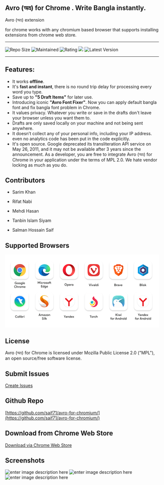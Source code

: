 ## Avro (অভ্র) for Chrome . Write Bangla instantly.

Avro (অভ্র) extension

for chrome works with any chromium based browser that supports installing extensions from chrome web store.

---

![Repo Size](https://img.shields.io/github/repo-size/saif71/avro-for-chromium.svg) ![Maintained](https://img.shields.io/maintenance/yes/2024.svg) ![Rating](https://img.shields.io/chrome-web-store/rating/lhkaiconcchjcnnikjdphljgfpjelpnj.svg?label=Chrome%20Store%20Rating) ![](https://img.shields.io/website/https/avro.im.svg?label=avro.im) ![Latest Version](https://img.shields.io/chrome-web-store/v/lhkaiconcchjcnnikjdphljgfpjelpnj.svg)

---

## Features:

- It works **offline**.
- It's **fast and instant**, there is no round trip delay for processing every word you type.
- Save up to **"5 Draft Items"** for later use.
- Introducing iconic **"Avro Font Fixer"**. Now you can apply default bangla font and fix bangla font problem in Chrome.
- It values privacy. Whatever you write or save in the drafts don't leave your browser unless you want them to.
- Drafts are only saved locally on your machine and not being sent anywhere.
- It doesn’t collect any of your personal info, including your IP address. even no analytics code has been put in the code explicitly.
- It's open source. Google deprecated its transliteration API service on May 26, 2011, and it may not be available after 3 years since the announcement. As a developer, you are free to integrate Avro (অভ্র) for Chrome in your application under the terms of MPL 2.0. We hate vendor locking as much as you do.

## Contributors

- Sarim Khan

- Rifat Nabi

- Mehdi Hasan

- Tanbin Islam Siyam

- Salman Hossain Saif

## Supported Browsers

![Supported Browsers](store_resources/chrome/supported_browsers.png)

## License

Avro (অভ্র) for Chrome is licensed under Mozilla Public License 2.0 ("MPL"), an open source/free software license.

## Submit Issues

[Create Issues](https://github.com/saif71/avro-for-chromium/issues)

## Github Repo

[https://github.com/saif71/avro-for-chromium/](https://github.com/saif71/avro-for-chromium/)

## Download from Chrome Web Store

[Download via Chrome Web Store](https://chromewebstore.google.com/detail/avro-অভ্র-for-chrome/lhkaiconcchjcnnikjdphljgfpjelpnj)

## Screenshots

![enter image description here](https://lh3.googleusercontent.com/2rRJZuHiws6D5mMIW44r3G4HsK6-LVqV9JtiGoCvVzOhBOShAjBOSe8n2d1WCOCIPJ6zUelJ_Q=w640-h400-e365)
![enter image description here](https://lh3.googleusercontent.com/dxI0LapZ66YtyacLsQ7Nuhhvbj-op3iMzE824f5UBgwA0kDhAs8kEjpsOo4blfS0WTZHud0n=w640-h400-e365)![enter image description here](https://lh3.googleusercontent.com/zxVafC-bEIf4hfidqZK72rrepMyiRx1hSdtzMB9EBRTrGT7syZZIYU2UCf5f9IojuLt89j35hC4=w640-h400-e365)
